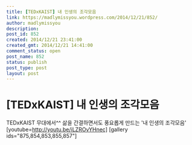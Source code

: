 ```yaml
---
title: [TEDxKAIST] 내 인생의 조각모음
link: https://madlymissyou.wordpress.com/2014/12/21/852/
author: madlymissyou
description: 
post_id: 852
created: 2014/12/21 23:41:00
created_gmt: 2014/12/21 14:41:00
comment_status: open
post_name: 852
status: publish
post_type: post
layout: post
---
```


# [TEDxKAIST] 내 인생의 조각모음

TEDxKAIST 무대에서^^ 삶을 간결하면서도 풍요롭게 만드는 '내 인생의 조각모음' [youtube=http://youtu.be/iLZROvYHnec] [gallery ids="875,854,853,855,857"]